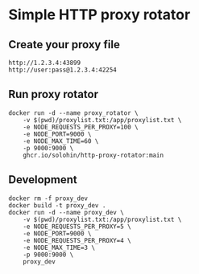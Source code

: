 # Simple HTTP proxy rotator

## Create your proxy file
```
http://1.2.3.4:43899
http://user:pass@1.2.3.4:42254
```

## Run proxy rotator
```
docker run -d --name proxy_rotator \
    -v $(pwd)/proxylist.txt:/app/proxylist.txt \
    -e NODE_REQUESTS_PER_PROXY=100 \
    -e NODE_PORT=9000 \
    -e NODE_MAX_TIME=60 \
    -p 9000:9000 \
    ghcr.io/solohin/http-proxy-rotator:main
```

## Development
```
docker rm -f proxy_dev
docker build -t proxy_dev .
docker run -d --name proxy_dev \
    -v $(pwd)/proxylist.txt:/app/proxylist.txt \
    -e NODE_REQUESTS_PER_PROXY=5 \
    -e NODE_PORT=9000 \
    -e NODE_REQUESTS_PER_PROXY=4 \
    -e NODE_MAX_TIME=3 \
    -p 9000:9000 \
    proxy_dev
```
